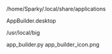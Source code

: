/home/Sparky/.local/share/applications

  AppBuilder.desktop

/usr/local/big

  app_builder.py
  app_builder_icon.png

